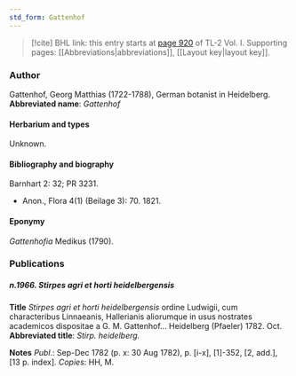 ```yaml
---
std_form: Gattenhof
---
```


> [!cite] BHL link: this entry starts at [page 920](https://www.biodiversitylibrary.org/page/33121051) of TL-2 Vol. I.
> Supporting pages: [[Abbreviations|abbreviations]], [[Layout key|layout key]].

### Author

Gattenhof, Georg Matthias (1722-1788), German botanist in Heidelberg. 
**Abbreviated name**: *Gattenhof*

#### Herbarium and types

Unknown.

#### Bibliography and biography

Barnhart 2: 32; PR 3231.
- Anon., Flora 4(1) (Beilage 3): 70. 1821.

#### Eponymy

*Gattenhofia* Medikus (1790).

### Publications

##### n.1966. Stirpes agri et horti heidelbergensis

**Title**
*Stirpes agri et horti heidelbergensis* ordine Ludwigii, cum characteribus Linnaeanis, Hallerianis aliorumque in usus nostrates academicos dispositae a G. M. Gattenhof... Heidelberg (Pfaeler) 1782. Oct.
**Abbreviated title**: *Stirp. heidelberg.*

**Notes**
*Publ*.: Sep-Dec 1782 (p. x: 30 Aug 1782), p. \[i-x\], \[1\]-352, \[2, add.\], \[13 p. index\].
*Copies*: HH, M.

